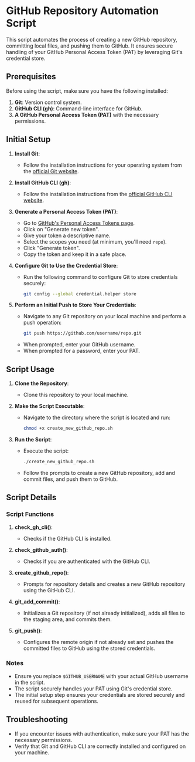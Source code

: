 
# GitHub Repository Automation Script

This script automates the process of creating a new GitHub repository, committing local files, and pushing them to GitHub. It ensures secure handling of your GitHub Personal Access Token (PAT) by leveraging Git's credential store.

## Prerequisites

Before using the script, make sure you have the following installed:

1. **Git**: Version control system.
2. **GitHub CLI (gh)**: Command-line interface for GitHub.
3. **A GitHub Personal Access Token (PAT)** with the necessary permissions.

## Initial Setup

1. **Install Git**:
   - Follow the installation instructions for your operating system from the [official Git website](https://git-scm.com/).

2. **Install GitHub CLI (gh)**:
   - Follow the installation instructions from the [official GitHub CLI website](https://cli.github.com/).

3. **Generate a Personal Access Token (PAT)**:
   - Go to [GitHub's Personal Access Tokens page](https://github.com/settings/tokens).
   - Click on "Generate new token".
   - Give your token a descriptive name.
   - Select the scopes you need (at minimum, you'll need `repo`).
   - Click "Generate token".
   - Copy the token and keep it in a safe place.

4. **Configure Git to Use the Credential Store**:
   - Run the following command to configure Git to store credentials securely:
     ```sh
     git config --global credential.helper store
     ```

5. **Perform an Initial Push to Store Your Credentials**:
   - Navigate to any Git repository on your local machine and perform a push operation:
     ```sh
     git push https://github.com/username/repo.git
     ```
   - When prompted, enter your GitHub username.
   - When prompted for a password, enter your PAT.

## Script Usage

1. **Clone the Repository**:
   - Clone this repository to your local machine.

2. **Make the Script Executable**:
   - Navigate to the directory where the script is located and run:
     ```sh
     chmod +x create_new_github_repo.sh
     ```

3. **Run the Script**:
   - Execute the script:
     ```sh
     ./create_new_github_repo.sh
     ```
   - Follow the prompts to create a new GitHub repository, add and commit files, and push them to GitHub.

## Script Details

### Script Functions

1. **check_gh_cli()**:
   - Checks if the GitHub CLI is installed.

2. **check_github_auth()**:
   - Checks if you are authenticated with the GitHub CLI.

3. **create_github_repo()**:
   - Prompts for repository details and creates a new GitHub repository using the GitHub CLI.

4. **git_add_commit()**:
   - Initializes a Git repository (if not already initialized), adds all files to the staging area, and commits them.

5. **git_push()**:
   - Configures the remote origin if not already set and pushes the committed files to GitHub using the stored credentials.

### Notes

- Ensure you replace `$GITHUB_USERNAME` with your actual GitHub username in the script.
- The script securely handles your PAT using Git's credential store.
- The initial setup step ensures your credentials are stored securely and reused for subsequent operations.

## Troubleshooting

- If you encounter issues with authentication, make sure your PAT has the necessary permissions.
- Verify that Git and GitHub CLI are correctly installed and configured on your machine.
